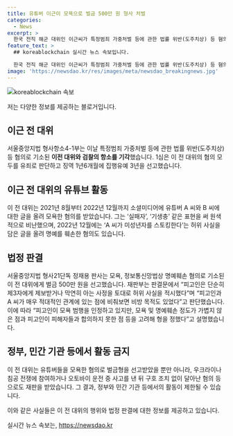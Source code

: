 ```yaml
---
title: 유튜버 이근이 모욕으로 벌금 500만 원 형사 처벌
categories:
  - News
excerpt: >
  한국 전직 해군 대위인 이근씨가 특정범죄 가중처벌 등에 관한 법률 위반(도주치상) 등 혐의로 기소된 후 항소심에서 무죄를 받았다. 또한 유튜버를 모욕한 혐의로 벌금형을 선고받았으며, 허위사실을 유포해 명예를 훼손한 혐의도 있다. 이에 대한 2심 재판이 진행 중이다. 또한 이씨는 우크라이나 침공 전쟁에 참여하고 오토바이 사고를 낸 후 구호조치 없이 달아난 혐의도 있다.
feature_text: >
  ## koreablockchain 실시간 뉴스 속보입니다.

  한국 전직 해군 대위인 이근씨가 특정범죄 가중처벌 등에 관한 법률 위반(도주치상) 등 혐의로 기소된 후 항소심에서 무죄를 받았다. 또한 유튜버를 모욕한 혐의로 벌금형을 선고받았으며, 허위사실을 유포해 명예를 훼손한 혐의도 있다. 이에 대한 2심 재판이 진행 중이다. 또한 이씨는 우크라이나 침공 전쟁에 참여하고 오토바이 사고를 낸 후 구호조치 없이 달아난 혐의도 있다.
image: 'https://newsdao.kr/res/images/meta/newsdao_breakingnews.jpg'
---
```


<p><img src="https://newsdao.kr/res/images/meta/newsdao_breakingnews.jpg" alt="koreablockchain 속보" /></p>

<p>저는 다양한 정보를 제공하는 블로거입니다. </p>

<h2 data-ke-size="size26">이근 전 대위</h2>

<p>서울중앙지법 형사항소4-1부는 이날 특정범죄 가중처벌 등에 관한 법률 위반(도주치상) 등 혐의로 기소된 <b>이전 대위와 검찰의 항소를 기각</b>했습니다. 1심은 이 전 대위의 혐의 모두를 유죄로 판단하고 징역 1년6개월에 집행유예 3년을 선고했습니다.</p>

<h2 data-ke-size="size26">이근 전 대위의 유튜브 활동</h2>

<p>이 전 대위는 2021년 8월부터 2022년 12월까지 소셜미디어에 유튜버 A 씨와 B 씨에 대한 글을 올려 모욕한 혐의를 받았습니다. 그는 ‘실패자’, ‘기생충’ 같은 표현을 써 원색적으로 비난했으며, 2022년 12월에는 ‘A 씨가 미성년자를 스토킹한다’는 허위 사실을 담은 글을 올려 명예를 훼손한 혐의도 있습니다. </p>

<h2 data-ke-size="size26">법정 판결</h2>

<p>서울중앙지법 형사21단독 정재용 판사는 모욕, 정보통신망법상 명예훼손 혐의로 기소된 이 전 대위에게 벌금 500만 원을 선고했습니다. 재판부는 판결문에서 “피고인은 단순히 제3자에게 제보받거나 막연히 아는 사정을 토대로 허위 사실을 적시했다”며 “피고인과 A 씨가 매우 적대적인 관계에 있는 점에 비춰보면 비방 목적도 있었다”고 판단했습니다. 이에 따라 “피고인이 모욕 범행을 인정하고 있지만, 모욕 및 명예훼손 정도가 가볍지 않은 점과 피고인이 피해자들과 합의하지 못한 점 등을 고려해 형을 정했다”고 설명했습니다.</p>

<h2 data-ke-size="size26">정부, 민간 기관 등에서 활동 금지</h2>

<p>이 전 대위는 유튜버들을 모욕한 혐의로 벌금형을 선고받았을 뿐만 아니라, 우크라이나 침공 전쟁에 참여하거나 오토바이 운전 중 사고를 낸 뒤 구호 조치 없이 달아난 혐의 등으로도 재판을 받았습니다. 그 결과, 정부와 민간 기관 등에서의 활동이 제한될 수 있습니다.</p>

<p>이와 같은 사실들은 이 전 대위의 행위와 법정 판결에 대한 정보를 제공하고 있습니다.</p>
실시간 뉴스 속보는, <a href="https://newsdao.kr" rel="dofollow">https://newsdao.kr</a>


